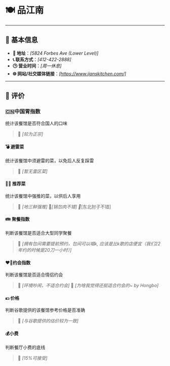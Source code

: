 # 🍽️ 品江南

---

## 📌 基本信息

- **📍 地址**：_[5824 Forbes Ave (Lower Level)]_
- **📞 联系方式**：_[412-422-2888]_
- **🕒 营业时间**：_[周一休息]_
- **🌐 网站/社交媒体链接**：_[https://www.jianskitchen.com/]_

---

## 🌟 评价

### 🇨🇳中国胃指数 

统计该餐馆是否符合国人的口味

> 📝 _[较为正宗]_

#### 💣 避雷菜

统计该餐馆中须避雷的菜，以免后人反复踩雷

> 📝 _[暂无雷区菜]_

#### 🧑‍🍳 推荐菜

统计该餐馆中强推的菜，以供后人享用

> 📝 _[地三鲜强推]_
> 📝_[锅包肉不错]
> 📝_[东北肘子不错]

#### 👪 聚餐指数

判断该餐馆是否适合大型同学聚餐

> 📝 _[拥有包间需要提前预约，包间可以唱k, 应该是比k歌的店便宜（我们22年约的时候是20刀一小时）]_

#### ❤️‍🔥约会指数

判断该餐馆是否适合情侣约会

> 📝 _[环境吵闹，不适合约会]_
> 📝 _[为啥我觉得还挺适合约会的~ by Hongbo]_

#### 💵 价格

判断谷歌提供的该餐馆参考价格是否准确

> 📝 _[与谷歌提供的估价较为一致]_

#### 💰小费

判断餐厅小费的底线

> 📝 _[15%可接受]_

